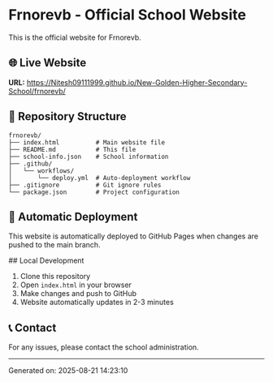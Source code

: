 # Frnorevb - Official School Website

This is the official website for Frnorevb.

## 🌐 Live Website
**URL:** https://Nitesh09111999.github.io/New-Golden-Higher-Secondary-School/frnorevb/

## 📁 Repository Structure
```
frnorevb/
├── index.html          # Main website file
├── README.md           # This file
├── school-info.json    # School information
├── .github/
│   └── workflows/
│       └── deploy.yml  # Auto-deployment workflow
├── .gitignore          # Git ignore rules
└── package.json        # Project configuration
```

## 🚀 Automatic Deployment
This website is automatically deployed to GitHub Pages when changes are pushed to the main branch.

##️ Local Development
1. Clone this repository
2. Open `index.html` in your browser
3. Make changes and push to GitHub
4. Website automatically updates in 2-3 minutes

## 📞 Contact
For any issues, please contact the school administration.

---
Generated on: 2025-08-21 14:23:10
